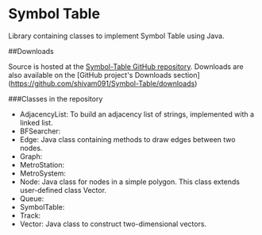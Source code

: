 Symbol Table
====================

Library containing classes to implement Symbol Table using Java.

##Downloads

Source is hosted at the [Symbol-Table GitHub repository](https://github.com/shivam091/Symbol-Table/). 
Downloads are also available on the [GitHub project's Downloads section] (https://github.com/shivam091/Symbol-Table/downloads)

###Classes in the repository

* AdjacencyList: To build an adjacency list of strings, implemented with a linked list.
* BFSearcher:
* Edge: Java class containing methods to draw edges between two nodes.
* Graph:
* MetroStation:
* MetroSystem:
* Node: Java class for nodes in a simple polygon. This class extends user-defined class Vector.
* Queue:
* SymbolTable:
* Track:
* Vector: Java class to construct two-dimensional vectors.



